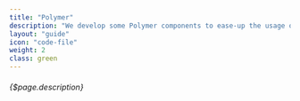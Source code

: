 ```yaml
---
title: "Polymer"
description: "We develop some Polymer components to ease-up the usage of your brand new API"
layout: "guide"
icon: "code-file"
weight: 2
class: green
---
```


###### {$page.description}